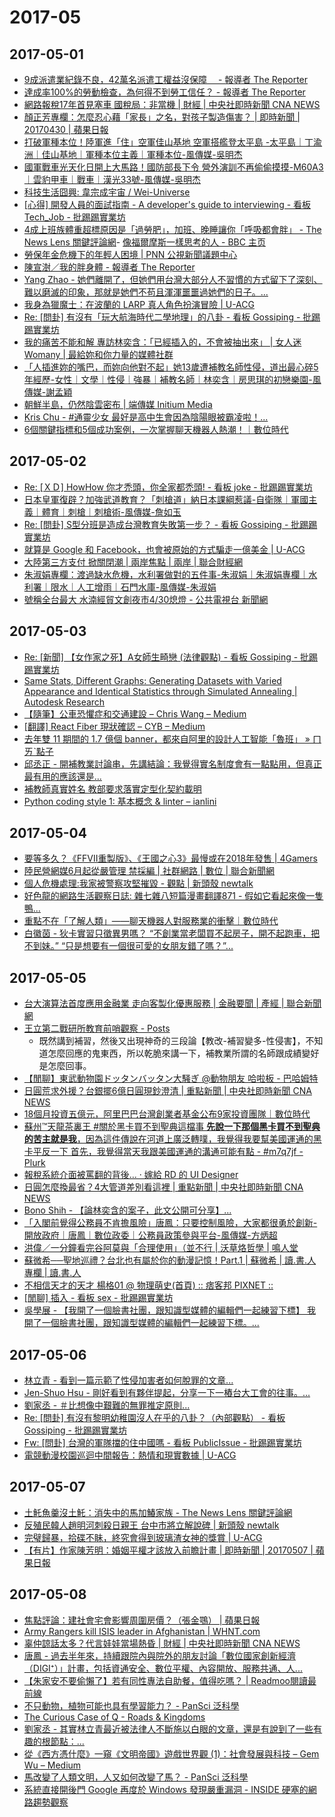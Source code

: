 # 2017-05

## 2017-05-01
- [9成派遣業紀錄不良，42萬名派遣工權益沒保障　 - 報導者 The Reporter](https://www.twreporter.org/a/temporary-worker-rights-no-guarantee)
- [達成率100%的勞動檢查，為何得不到勞工信任？ - 報導者 The Reporter](https://www.twreporter.org/a/labor-inspection)
- [網路報稅17年首見塞車 國稅局：非當機 | 財經 | 中央社即時新聞 CNA NEWS](http://www.cna.com.tw/news/afe/201705010105-1.aspx)
- [顏正芳專欄：​怎麼忍心藉「家長」之名，對孩子製造傷害？ | 即時新聞 | 20170430 | 蘋果日報](http://www.appledaily.com.tw/realtimenews/article/new/20170430/1108469/)
- [打破軍種本位！陸軍進「住」空軍佳山基地 空軍搭艦登太平島 -太平島｜丁渝洲｜佳山基地｜軍種本位主義｜軍種本位-風傳媒-吳明杰](http://www.storm.mg/article/258394)
- [國軍戰車光天化日開上大馬路！國防部長下令 營外演訓不再偷偷摸摸-M60A3｜雲豹甲車｜戰車｜漢光33號-風傳媒-吳明杰](http://www.storm.mg/article/258395)
- [科技生活囧興: 韋宗成宇宙 / Wei-Universe](http://anandydy529.blogspot.tw/2017/05/Wei-Universe.html)
- [[心得] 開發人員的面試指南 - A developer's guide to interviewing - 看板 Tech_Job - 批踢踢實業坊](https://www.ptt.cc/bbs/Tech_Job/M.1493550151.A.B46.html)
- [4成上班族體重超標原因是「過勞肥」，加班、晚睡讓你「呼吸都會胖」 - The News Lens 關鍵評論網](https://www.thenewslens.com/article/67271)- [像福爾摩斯一樣思考的人 - BBC 主页](http://www.bbc.com/ukchina/trad/vert_fut/2016/04/160425_vert_fut_the-man-who-thinks-like-sherlock-holmes?ocid=socialflow_facebook)
- [勞保年金危機下的年輕人困境 | PNN 公視新聞議題中心](http://pnn.pts.org.tw/main/2017/04/30/%E5%8B%9E%E4%BF%9D%E5%B9%B4%E9%87%91%E5%8D%B1%E6%A9%9F%E4%B8%8B%E7%9A%84%E5%B9%B4%E8%BC%95%E4%BA%BA%E5%9B%B0%E5%A2%83/)
- [陳宣澍／我的胖身體 - 報導者 The Reporter](https://www.twreporter.org/a/opinion-my-big-size-body)
- [Yang Zhao - 她們離開了，但她們用台灣大部分人不習慣的方式留下了深刻、難以磨滅的印象，那就是她們不苟且渾渾噩噩過她們的日子。...](https://www.facebook.com/zhao.yang.37/posts/1273092419455975)
- [我身為獵魔士：在波蘭的 LARP 真人角色扮演冒險 | U-ACG](http://www.u-acg.com/archives/13660)
- [Re: [問卦] 有沒有「玩大航海時代二學地理」的八卦 - 看板 Gossiping - 批踢踢實業坊](https://www.ptt.cc/bbs/Gossiping/M.1493219534.A.91C.html)
- [我的痛苦不能和解 專訪林奕含：「已經插入的，不會被抽出來」 | 女人迷 Womany | 最給妳和你力量的媒體社群](https://womany.net/read/article/13052)
- [「人插進妳的嘴巴，而妳向他對不起」她13歲遭補教名師性侵，道出最心碎5年經歷-女性｜文學｜性侵｜強暴｜補教名師｜林奕含｜房思琪的初戀樂園-風傳媒-謝孟穎](http://www.storm.mg/lifestyle/258181)
- [朝鮮半島，仍然陰雲密布 | 端傳媒 Initium Media](https://theinitium.com/article/20170424-opinion-li-er-dprk/)
- [Kris Chu - #通靈少女 最好是高中生會因為陰陽眼被霸凌啦！...](https://www.facebook.com/krisnight/posts/1339780196071203)
- [6個關鍵指標和5個成功案例，一次掌握聊天機器人熱潮！｜數位時代](https://www.bnext.com.tw/article/44008/six-key-points-and-five-successful-cases-of-chatbot-marketing)

## 2017-05-02

- [Re: [ＸＤ] HowHow 你才禿頭，你全家都禿頭! - 看板 joke - 批踢踢實業坊](https://www.ptt.cc/bbs/joke/M.1493647739.A.C28.html)
- [日本皇軍復辟？加強武道教育？「刺槍道」納日本課綱惹議-自衛隊｜軍國主義｜體育｜刺槍｜刺槍術-風傳媒-詹如玉](http://www.storm.mg/article/259530)
- [Re: [問卦] S型分班是造成台灣教育失敗第一步？ - 看板 Gossiping - 批踢踢實業坊](https://www.ptt.cc/bbs/Gossiping/M.1493693635.A.838.html)
- [就算是 Google 和 Facebook，也會被原始的方式騙走一億美金 | U-ACG](http://www.u-acg.com/archives/13711)
- [大陸第三方支付 掀關閉潮 | 兩岸焦點 | 兩岸 | 聯合財經網](https://money.udn.com/money/story/5603/2437112)
- [朱淑娟專欄：渡過缺水危機，水利署做對的五件事-朱淑娟｜朱淑娟專欄｜水利署｜限水｜人工增雨｜石門水庫-風傳媒-朱淑娟](http://www.storm.mg/article/258916)
- [號稱全台最大 水湳經貿文創夜市4/30熄燈 - 公共電視台 新聞網](http://news.pts.org.tw/article/357256)

## 2017-05-03

- [Re: [新聞] 【女作家之死】A女師生畸戀 (法律觀點) - 看板 Gossiping - 批踢踢實業坊](https://www.ptt.cc/bbs/Gossiping/M.1493761369.A.874.html)
- [Same Stats, Different Graphs: Generating Datasets with Varied Appearance and Identical Statistics through Simulated Annealing | Autodesk Research](https://www.autodeskresearch.com/publications/samestats)
- [【隨筆】公車恐懼症和交通建設 – Chris Wang – Medium](https://medium.com/@chris916/%E9%9A%A8%E7%AD%86-%E5%85%AC%E8%BB%8A%E6%81%90%E6%87%BC%E7%97%87%E5%92%8C%E4%BA%A4%E9%80%9A%E5%BB%BA%E8%A8%AD-2f343fda5999)
- [[翻譯] React Fiber 現狀確認 – CYB – Medium](https://medium.com/@_cybai/%E7%BF%BB%E8%AD%AF-react-fiber-%E7%8F%BE%E7%8B%80%E7%A2%BA%E8%AA%8D-fd3808072279)
- [去年雙 11 期間的 1.7 億個 banner，都來自阿里的設計人工智能「魯班」 » ㄇㄞˋ點子](https://www.mydesy.com/banner)
- [邱丞正 - 開補教業討論串，先講結論：我覺得實名制度會有一點點用，但真正最有用的應該還是...](https://www.facebook.com/permalink.php?story_fbid=10209075387816979&id=1086879316)
- [補教師真實姓名 教部要求落實定型化契約載明](https://tw.news.yahoo.com/%E8%A3%9C%E6%95%99%E5%B8%AB%E7%9C%9F%E5%AF%A6%E5%A7%93%E5%90%8D-%E6%95%99%E9%83%A8%E8%A6%81%E6%B1%82%E8%90%BD%E5%AF%A6%E5%AE%9A%E5%9E%8B%E5%8C%96%E5%A5%91%E7%B4%84%E8%BC%89%E6%98%8E-090822562.html)
- [Python coding style 1: 基本概念 & linter – ianlini](https://ianliniblog.wordpress.com/2017/05/03/python-coding-style-1-%E5%9F%BA%E6%9C%AC%E6%A6%82%E5%BF%B5-linter/)

## 2017-05-04

- [要等多久？《FFVII重製版》、《王國之心3》最慢或在2018年發售 | 4Gamers](https://www.4gamers.com.tw/news/detail/31967/final-fantasy-vii-remake-kingdom-hearts-3-still-long-wait)
- [陸民營網媒6月起從嚴管理 禁採編 | 社群網路 | 數位 | 聯合新聞網](https://udn.com/news/story/7088/2439324)
- [個人危機處理:我家被警察攻堅摧毀 - 觀點 | 新頭殼 newtalk](https://newtalk.tw/opinion/view/21651)
- [好色龍的網路生活觀察日誌: 雜七雜八短篇漫畫翻譯871 - 假如它看起來像一隻鴨...](http://hornydragon.blogspot.com/2017/05/871.html)
- [重點不在「了解人類」——聊天機器人對服務業的衝擊｜數位時代](https://www.bnext.com.tw/article/44357/chatbot-threats-service-industry)
- [白徽茵 - 狄卡實習只徵異男嗎？ “不創業當老闆買不起房子，開不起跑車，把不到妹。” “只是想要有一個很可愛的女朋友錯了嗎？”...](https://www.facebook.com/whitemold/posts/1308350355868058)

## 2017-05-05

- [台大演算法首度應用金融業 走向客製化優惠服務 | 金融要聞 | 產經 | 聯合新聞網](https://udn.com/news/story/7239/2443405)
- [王立第二戰研所教育前哨觀察 - Posts](https://www.facebook.com/eoiss.edu/posts/645577695637673)
  - 既然講到補習，然後又出現神奇的三段論【教改-補習變多-性侵害】，不知道怎麼回應的鬼東西，所以乾脆來講一下，補教業所謂的名師跟成績變好是怎麼回事。
- [【閒聊】東武動物園ドッタンバッタン大騒ぎ @動物朋友 哈啦板 - 巴哈姆特](https://forum.gamer.com.tw/C.php?bsn=27922&snA=461)
- [日圓荒求外援？台銀擺6億日圓現鈔澄清 | 重點新聞 | 中央社即時新聞 CNA NEWS](http://www.cna.com.tw/news/firstnews/201705055014-1.aspx)
- [18個月投資五億元，阿里巴巴台灣創業者基金公布9家投資團隊｜數位時代](https://www.bnext.com.tw/article/44359/alibaba-entrepreneurs-fund-annouance-investment-portfolio)
- [蘇州™天龍茶裏王 #關於黑卡買不到聖典這檔事 **先說一下那個黑卡買不到聖典的苦主就是我**，因為這件傳說在河道上廣泛轉噗，我覺得我要幫美國運通的黑卡平反一下 首先，我覺得當天我跟美國運通的溝通可能有點 - #m7q7jf - Plurk](https://www.plurk.com/p/m7q7jf)
- [報稅系統介面被罵翻的背後... · 嫁給 RD 的 UI Designer](https://blog.akanelee.me/2017/05/04/unitary-income-tax/)
- [日圓怎麼換最省？4大管道差別看這裡 | 重點新聞 | 中央社即時新聞 CNA NEWS](http://www.cna.com.tw/news/firstnews/201705050225-1.aspx?utm_source=facebook.com&utm_medium=fanpage&utm_campaign=fbpost)
- [Bono Shih - 【論林奕含的案子，此文公開可分享】...](https://www.facebook.com/BonoShih/posts/10213263143637218)
- [「入閣前覺得公務員不肯擔風險」唐鳳：只要控制風險，大家都很勇於創新-開放政府｜唐鳳｜數位政委｜公務員政策參與平台-風傳媒-方炳超](http://www.storm.mg/article/261765)
- [洪偉／一分鐘看完谷阿莫與「合理使用」（並不行 | 沃草烙哲學 | 鳴人堂](https://opinion.udn.com/opinion/story/6685/2445319)
- [蘇微希──聖地巡禮？台北也有屬於你的動漫記憶！Part.1 | 蘇微希 | 讀.書.人專欄 | 讀.書.人](https://reader.udn.com/reader/story/11081/2431880)
- [不相信天才的天才 楊格01 @ 物理萌史(首頁) :: 痞客邦 PIXNET ::](http://physicstory.pixnet.net/blog/post/216129188?m=off)
- [[閒聊] 插入 - 看板 sex - 批踢踢實業坊](https://www.ptt.cc/bbs/sex/M.1493908595.A.93E.html)
- [吳學展 - 【我開了一個臉書社團，跟知識型媒體的編輯們一起練習下標】 我開了一個臉書社團，跟知識型媒體的編輯們一起練習下標。...](https://www.facebook.com/wu50350/posts/1700334009982943)

## 2017-05-06

- [林立青 - 看到一篇示範了性侵加害者如何脫罪的文章...](https://www.facebook.com/liqingl3/posts/1756149704401017?pnref=story)
- [Jen-Shuo Hsu - 剛好看到有夥伴提起，分享一下一樁台大工會的往事。...](https://www.facebook.com/jenshuo.hsu.5/posts/1466969003355884)
- [劉家丞 - ＃比想像中艱難的無罪推定原則...](https://www.facebook.com/jojojerryliu/posts/10154447733695965)
- [Re: [問卦] 有沒有黎明幼稚園沒人在乎的八卦？（內部觀點） - 看板 Gossiping - 批踢踢實業坊](https://www.ptt.cc/bbs/Gossiping/M.1494081710.A.541.html)
- [Fw: [問卦] 台灣的軍隊擋的住中國嗎 - 看板 PublicIssue - 批踢踢實業坊](https://www.ptt.cc/bbs/PublicIssue/M.1455723064.A.AC2.html)
- [電競動漫校園巡迴中間報告：熱情和現實數據 | U-ACG](http://www.u-acg.com/archives/13768)

## 2017-05-07

- [土魠魚羹沒土魠：消失中的馬加鰆家族 - The News Lens 關鍵評論網](https://www.thenewslens.com/article/63341)
- [反殖民韓人趙明河刺殺日親王 台中市將立解說碑 | 新頭殼 newtalk](https://newtalk.tw/news/view/2017-05-04/85908)
- [完璧歸暴，拾碟不眛，終究會得到玻璃渣女神的獎賞 | U-ACG](http://www.u-acg.com/archives/13800)
- [【有片】作家陳芳明：婚姻平權才該放入前瞻計畫 | 即時新聞 | 20170507 | 蘋果日報](http://www.appledaily.com.tw/realtimenews/article/new/20170507/1113490/)

## 2017-05-08

- [焦點評論：建社會宅會影響周圍房價？（張金鶚） | 蘋果日報](http://www.appledaily.com.tw/appledaily/article/headline/20170508/37643140/%E7%84%A6%E9%BB%9E%E8%A9%95%E8%AB%96%EF%BC%9A%E5%BB%BA%E7%A4%BE%E6%9C%83%E5%AE%85%E6%9C%83%E5%BD%B1%E9%9F%BF%E5%91%A8%E5%9C%8D%E6%88%BF%E5%83%B9%EF%BC%9F%EF%BC%88%E5%BC%B5%E9%87%91%E9%B6%9A%EF%BC%89)
- [Army Rangers kill ISIS leader in Afghanistan | WHNT.com](http://whnt.com/2017/05/07/army-rangers-kill-isis-leader-in-afghanistan/)
- [辜仲諒話太多？代言娃娃當場熱昏 | 財經 | 中央社即時新聞 CNA NEWS](http://www.cna.com.tw/news/afe/201705080237-1.aspx)
- [唐鳳 - 過去半年來，持續跟院內與院外的朋友討論「數位國家創新經濟（DIGI⁺）」計畫，包括資通安全、數位平權、內容開放、服務共通、人...](https://www.facebook.com/shu.w.zhengwei/posts/217517955406149)
- [【朱家安不要偷懶了】若有同性專法自助餐，值得吃嗎？ | Readmoo閱讀最前線](https://news.readmoo.com/2017/05/08/kris-170508-homo-marriage/#ffn1)
- [不只動物，植物可能也具有學習能力？ - PanSci 泛科學](http://pansci.asia/archives/117349)
- [The Curious Case of Q - Roads & Kingdoms](http://roadsandkingdoms.com/2017/the-curious-case-of-q/)
- [劉家丞 - 其實林立青最近被法律人不斷施以白眼的文章，還是有說到了一些有趣的根節點：...](https://www.facebook.com/jojojerryliu/posts/10154452784570965)
- [從《西方憑什麼》一窺《文明帝國》遊戲世界觀 (1)：社會發展與科技 – Gem Wu – Medium](https://medium.com/@gemwu/%E5%BE%9E-%E8%A5%BF%E6%96%B9%E6%86%91%E4%BB%80%E9%BA%BC-%E4%B8%80%E7%AA%BA-%E6%96%87%E6%98%8E%E5%B8%9D%E5%9C%8B-%E9%81%8A%E6%88%B2%E4%B8%96%E7%95%8C%E8%A7%80-1-%E7%A4%BE%E6%9C%83%E7%99%BC%E5%B1%95%E8%88%87%E7%A7%91%E6%8A%80-b39b168d4ad3)
- [馬改變了人類文明，人又如何改變了馬？ - PanSci 泛科學](http://pansci.asia/archives/118808)
- [系統直接開後門 Google 再度於 Windows 發現嚴重漏洞 - INSIDE 硬塞的網路趨勢觀察](https://www.inside.com.tw/2017/05/09/microsofts-backdoor)
